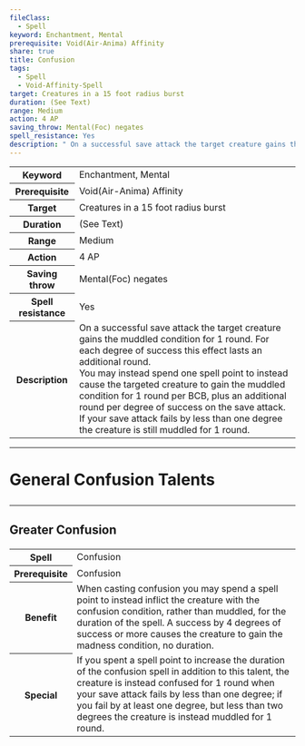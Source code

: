 ```yaml
---
fileClass:
  - Spell
keyword: Enchantment, Mental
prerequisite: Void(Air-Anima) Affinity
share: true
title: Confusion
tags:
  - Spell
  - Void-Affinity-Spell
target: Creatures in a 15 foot radius burst
duration: (See Text)
range: Medium
action: 4 AP
saving_throw: Mental(Foc) negates
spell_resistance: Yes
description: " On a successful save attack the target creature gains the muddled condition for 1 round. For each degree of success this effect lasts an additional round.<br>You may instead spend one spell point to instead cause the targeted creature to gain the muddled condition for 1 round per BCB, plus an additional round per degree of success on the save attack. If your save attack fails by less than one degree the creature is still muddled for 1 round."
---
```


<p><span dir="ltr" style="overflow-x: auto;"><table><tbody><tr><th dir="ltr">Keyword</th><td dir="ltr">Enchantment, Mental</td></tr><tr><th dir="ltr">Prerequisite</th><td dir="ltr">Void(Air-Anima) Affinity</td></tr><tr><th dir="ltr">Target</th><td dir="ltr">Creatures in a 15 foot radius burst</td></tr><tr><th dir="ltr">Duration</th><td dir="ltr">(See Text)</td></tr><tr><th dir="ltr">Range</th><td dir="ltr">Medium</td></tr><tr><th dir="ltr">Action</th><td dir="ltr">4 AP</td></tr><tr><th dir="ltr">Saving throw</th><td dir="ltr">Mental(Foc) negates</td></tr><tr><th dir="ltr">Spell resistance</th><td dir="ltr">Yes</td></tr><tr><th dir="ltr">Description</th><td dir="ltr"> On a successful save attack the target creature gains the muddled condition for 1 round. For each degree of success this effect lasts an additional round.<br>You may instead spend one spell point to instead cause the targeted creature to gain the muddled condition for 1 round per BCB, plus an additional round per degree of success on the save attack. If your save attack fails by less than one degree the creature is still muddled for 1 round.</td></tr></tbody></table></span></p><span><span><hr></span></span><h1><span><p dir="auto">General Confusion Talents</p></span></h1><span><span><hr></span></span><h2><span><p dir="auto">Greater Confusion</p></span></h2><p><span dir="ltr" style="overflow-x: auto;"><table><tbody><tr><th dir="ltr">Spell</th><td dir="ltr">Confusion</td></tr><tr><th dir="ltr">Prerequisite</th><td dir="ltr">Confusion</td></tr><tr><th dir="ltr">Benefit</th><td dir="ltr">When casting confusion you may spend a spell point to instead inflict the creature with the confusion condition, rather than muddled, for the duration of the spell. A success by 4 degrees of success or more causes the creature to gain the madness condition, no duration.</td></tr><tr><th dir="ltr">Special</th><td dir="ltr">If you spent a spell point to increase the duration of the confusion spell in addition to this talent, the creature is instead confused for 1 round when your save attack fails by less than one degree; if you fail by at least one degree, but less than two degrees the creature is instead muddled for 1 round.</td></tr></tbody></table></span></p>